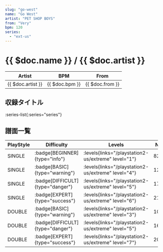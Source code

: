 ```yaml
---
slug: "go-west"
name: "Go West"
artist: "PET SHOP BOYS"
from: "Very"
bpm: 120
series:
  - "ext-us"
---
```


# {{ $doc.name }} / {{ $doc.artist }}

|Artist|BPM|From|
|------|---|----|
|{{ $doc.artist }}|{{ $doc.bpm }}|{{ $doc.from }}|

## 収録タイトル

:series-list{:series="series"}

## 譜面一覧

|PlayStyle|Difficulty|Levels|Notes|Movie|
|---------|----------|------|-----|-----|
|SINGLE| :badge[BEGINNER]{type="info"}| :levels{links="/playstation2-us/extreme" level="1"}|82/0||
|SINGLE| :badge[BASIC]{type="warning"}| :levels{links="/playstation2-us/extreme" level="4"}|129/8||
|SINGLE| :badge[DIFFICULT]{type="danger"}| :levels{links="/playstation2-us/extreme" level="5"}|177/6||
|SINGLE| :badge[EXPERT]{type="success"}| :levels{links="/playstation2-us/extreme" level="6"}|211/13||
|DOUBLE| :badge[BASIC]{type="warning"}| :levels{links="/playstation2-us/extreme" level="3"}|102/16||
|DOUBLE| :badge[DIFFICULT]{type="danger"}| :levels{links="/playstation2-us/extreme" level="5"}|162/14||
|DOUBLE| :badge[EXPERT]{type="success"}| :levels{links="/playstation2-us/extreme" level="7"}|207/36||
